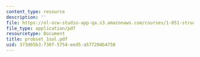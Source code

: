 ```yaml
---
content_type: resource
description: ''
file: https://ol-ocw-studio-app-qa.s3.amazonaws.com/courses/1-051-structural-engineering-design-fall-2003/373d65b3730f5754eed5a577204b4758_probset_1sol.pdf
file_type: application/pdf
resourcetype: Document
title: probset_1sol.pdf
uid: 373d65b3-730f-5754-eed5-a577204b4758
---
```

